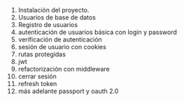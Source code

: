 1. Instalación del proyecto.
2. Usuarios de base de datos
3. Registro de usuarios
4. autenticación de usuarios básica con login y password
5. verificación de autenticación
6. sesión de usuario con cookies
7. rutas protegidas
8. jwt
9. refactorización con middleware
10. cerrar sesión
11. refresh token
12. más adelante passport y oauth 2.0



